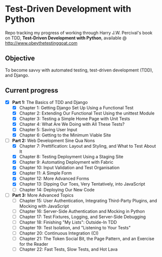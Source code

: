 Test-Driven Development with Python
===================================
Repo tracking my progress of working through Harry J.W. Percival's book on TDD,
 __Test-Driven Development with Python__, available @ http://www.obeythetestinggoat.com

## Objective
To become savvy with automated testing, test-driven development (TDD), and Django.

## Current progress
- [x] **Part 1:** The Basics of TDD and Django
  - [x] Chapter 1: Getting Django Set Up Using a Functional Test
  - [x] Chapter 2: Extending Our Functional Test Using the unittest Module
  - [x] Chapter 3: Testing a Simple Home Page with Unit Tests
  - [x] Chapter 4: What Are We Doing with All These Tests?
  - [x] Chapter 5: Saving User Input
  - [x] Chapter 6: Getting to the Minimum Viable Site

- [ ] **Part 2:** Web Development Sine Qua Nons
  - [x] Chapter 7: Prettification: Layout and Styling, and What to Test About It
  - [x] Chapter 8: Testing Deployment Using a Staging Site
  - [x] Chapter 9: Automating Deployment with Fabric
  - [x] Chapter 10: Input Validation and Test Organisation
  - [x] Chapter 11: A Simple Form
  - [x] Chapter 12: More Advanced Forms
  - [x] Chapter 13: Dipping Our Toes, Very Tentatively, into JavaScript
  - [ ] Chapter 14: Deploying Our New Code

- [ ] **Part 3:** More Advanced Topics
  - [ ] Chapter 15: User Authentication, Integrating Third-Party Plugins, and Mocking with JavaScript
  - [ ] Chapter 16: Server-Side Authentication and Mocking in Python
  - [ ] Chapter 17: Test Fixtures, Logging, and Server-Side Debugging
  - [ ] Chapter 18: Finishing "My Lists": Outside-In TDD
  - [ ] Chapter 19: Test Isolation, and "Listening to Your Tests"
  - [ ] Chapter 20: Continuous Integration (CI)
  - [ ] Chapter 21: The Token Social Bit, the Page Pattern, and an Exercise for the Reader
  - [ ] Chapter 22: Fast Tests, Slow Tests, and Hot Lava
